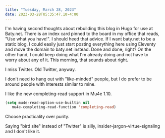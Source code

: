 ```yaml
---
title: "Tuesday, March 28, 2023"
date: 2023-03-28T05:35:47.10-4:00
---
```


I'm having second thoughts about rebuilding this blog in Hugo for use at Baty.net. There is an index card pinned to the board in my office that reads, "Use what you have!". I should heed that advice. If I want baty.net to be a static blog, I could easily just start posting everything here using Eleventy and move the domain to baty.net instead. Done and done, right? On the other hand, I could keep doing what I'm already doing and not have to worry about any of it. This morning, that sounds about right.

I miss Twitter. Old Twitter, anyway.

I don't need to hang out with "like-minded" people, but I do prefer to be around people with interests similar to mine.

I like the new completing-read support in Mu4e 1.10.

```lisp
(setq mu4e-read-option-use-builtin nil
   mu4e-completing-read-function 'completing-read)
```

Choose practicality over purity.

Saying "bird site" instead of "Twitter" is silly, insider-jargon-virtue-signaling and I don't like it.
